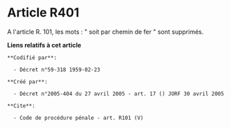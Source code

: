 # Article R401

A l'article R. 101, les mots : " soit par chemin de fer " sont supprimés.

**Liens relatifs à cet article**

	**Codifié par**:

	  - Décret n°59-318 1959-02-23

	**Créé par**:

	  - Décret n°2005-404 du 27 avril 2005 - art. 17 () JORF 30 avril 2005

	**Cite**:

	  - Code de procédure pénale - art. R101 (V)
